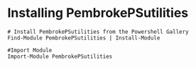 # Installing PembrokePSutilities

    # Install PembrokePSutilities from the Powershell Gallery
    Find-Module PembrokePSutilities | Install-Module

    #Import Module
    Import-Module PembrokePSutilities

